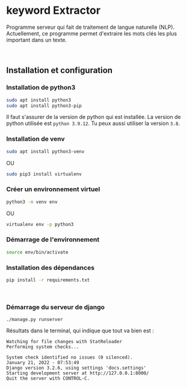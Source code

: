 # keyword Extractor
Programme serveur qui fait de traitement de langue naturelle (NLP).
Actuellement, ce programme permet d'extraire les mots clés les plus
important dans un texte.

<br/>

## Installation et configuration

### Installation de python3
```sh
sudo apt install python3
sudo apt install python3-pip
```
Il faut s'assurer de la version de python qui est installée. La version de python
utilisée est `python 3.9.12`. Tu peux aussi utiliser la version `3.8`.


### Installation de venv
```sh
sudo apt install python3-venv
```
OU
```sh
sudo pip3 install virtualenv
```

### Créer un environnement virtuel
```sh
python3 -m venv env
```
OU
```sh
virtualenv env -p python3
```

### Démarrage de l'environnement
```sh
source env/bin/activate
```

### Installation des dépendances
```sh
pip install -r requirements.txt
```
<br/>

### Démarrage du serveur de django
```
./manage.py runserver
```
Résultats dans le terminal, qui indique que tout va bien est :
```
Watching for file changes with StatReloader
Performing system checks...

System check identified no issues (0 silenced).
January 21, 2022 - 07:53:49
Django version 3.2.6, using settings 'docs.settings'
Starting development server at http://127.0.0.1:8000/
Quit the server with CONTROL-C.
```

<br/>
<br/>


